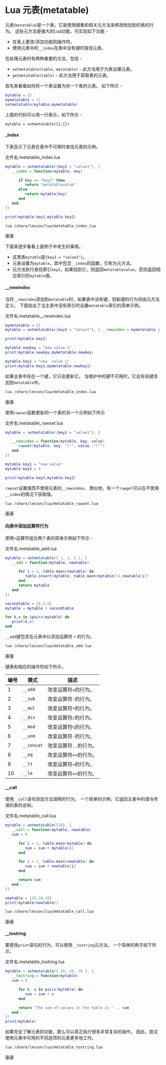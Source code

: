 # Lua 元表(metatable)

元表(`metatable`)是一个表，它是使用键集和相关元方法来修改附加到的表的行为。 这些元方法是强大的Lua功能，可实现如下功能 - 

- 在表上更改/添加功能到操作符。
- 使用元表中的`__index`在表中没有键时查找元表。

在处理元表时有两种重要的方法，包括 - 

- `setmetatable(table，metatable)` - 此方法用于为表设置元表。
- `getmetatable(table)` - 此方法用于获取表的元表。

首先来看看如何将一个表设置为另一个表的元表。 如下所示 -

```lua
mytable = {}
mymetatable = {}
setmetatable(mytable,mymetatable)
```

上面的代码可以用一行表示，如下所示 -

```shell
mytable = setmetatable({},{})
```

#### _index

下表显示了元表在表中不可用时查找元表的示例。

文件名:metatable_index.lua

```lua
mytable = setmetatable({key1 = "value1"}, {
   __index = function(mytable, key)

      if key == "key2" then
         return "metatablevalue"
      else
         return mytable[key]
      end
   end
})

print(mytable.key1,mytable.key2)
```

```bash
lua /share/lesson/lua/metatable_index.lua
```

康康

下面来逐步看看上面例子中发生的事情。

- 这里表`mytable`是`{key1 = "value1"}`。
- 元表设置为`mytable`，其中包含`__index`的函数，它称为元方法。
- 元方法执行查找索引`key2`，如果找到它，则返回`metatablevalue`，否则返回相应索引的`mytable`值。

#### __newindex

当将`__newindex`添加到`metatable`时，如果表中没有键，则新键的行为将由元方法定义。 下面给出了当主表中没有索引时设置`metatable`索引的简单示例。

文件名:metatable__newindex.lua

```lua
mymetatable = {}
mytable = setmetatable({key1 = "value1"}, { __newindex = mymetatable })

print(mytable.key1)

mytable.newkey = "new value 2"
print(mytable.newkey,mymetatable.newkey)

mytable.key1 = "new  value 1"
print(mytable.key1,mymetatable.newkey1)
```
如果主表中存在一个键，它只会更新它。 当维护中的键不可用时，它会将该键添加到`metatable`中。
```bash
lua /share/lesson/lua/metatable_index.lua
```

康康

使用`rawset`函数更新同一个表的另一个示例如下所示

文件名:metatable_rawset.lua

```lua
mytable = setmetatable({key1 = "value1"}, {

   __newindex = function(mytable, key, value)
      rawset(mytable, key, "\""..value.."\"")
   end
})

mytable.key1 = "new value"
mytable.key2 = 4

print(mytable.key1,mytable.key2)
```
`rawset`设置值而不使用元表的`__newindex`。 类似地，有一个`rawget`可以在不使用`__index`的情况下获取值。


```bash
lua /share/lesson/lua/metatable_rawset.lua
```

康康

#### 向表中添加运算符行为

使用`+`运算符组合两个表的简单示例如下所示 - 

文件名:metatable_add.lua

```lua
mytable = setmetatable({ 1, 2, 3 }, {
   __add = function(mytable, newtable)

      for i = 1, table.maxn(newtable) do
         table.insert(mytable, table.maxn(mytable)+1,newtable[i])
      end
      return mytable
   end
})

secondtable = {4,5,6}
mytable = mytable + secondtable

for k,v in ipairs(mytable) do
   print(k,v)
end
```

`__add`键包含在元表中以添加运算符 `+` 的行为。

```bash
lua /share/lesson/lua/metatable_add.lua
```

康康

键表和相应的操作符如下所示。

| 编号 | 模式       | 描述                   |
| ---- | ---------- | ---------------------- |
| 1    | `__add`    | 改变运算符`+`的行为。  |
| 2    | `__sub`    | 改变运算符`-`的行为。  |
| 3    | `__mul`    | 改变运算符`*`的行为。  |
| 4    | `__div`    | 改变运算符`/`的行为。  |
| 5    | `__mod`    | 改变运算符`%`的行为。  |
| 6    | `__unm`    | 改变运算符`-`的行为。  |
| 7    | `__concat` | 改变运算符`..`的行为。 |
| 8    | `__eq`     | 改变运算符`==`的行为。 |
| 9    | `__lt`     | 改变运算符`<`的行为。  |
| 10   | `__le`     | 改变运算符`<=`的行为。 |

#### __call

使用`__call`语句添加方法调用的行为。 一个简单的示例，它返回主表中的值与传递的表的总和。

文件名:metatable_call.lua

```lua
mytable = setmetatable({10}, {
   __call = function(mytable, newtable)
   sum = 0

      for i = 1, table.maxn(mytable) do
         sum = sum + mytable[i]
      end

      for i = 1, table.maxn(newtable) do
         sum = sum + newtable[i]
      end

      return sum
   end
})

newtable = {10,20,30}
print(mytable(newtable))
```

```bash
lua /share/lesson/lua/metatable_call.lua
```

康康

#### __tostring

要更改`print`语句的行为，可以使用`__tostring`元方法。 一个简单的例子如下所示。

文件名:metatable_tostring.lua

```lua
mytable = setmetatable({ 10, 20, 30 }, {
   __tostring = function(mytable)
   sum = 0

      for k, v in pairs(mytable) do
         sum = sum + v
      end

      return "The sum of values in the table is " .. sum
   end
})
print(mytable)
```

如果完全了解元表的功能，那么可以真正执行很多非常复杂的操作。 因此，尝试使用元表中可用的不同选项的元表更多地工作。

```bash
lua /share/lesson/lua/metatable_tostring.lua
```

康康